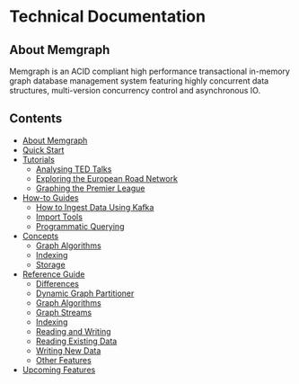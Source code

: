 # Technical Documentation

## About Memgraph

Memgraph is an ACID compliant high performance transactional in-memory graph
database management system featuring highly concurrent
data structures, multi-version concurrency control and asynchronous IO.

[//]: # (When adding a new documentation file, please add it to the list)

## Contents

  * [About Memgraph](#about-memgraph)
  * [Quick Start](quick-start.md)
  * [Tutorials](tutorials/tutorials_overview.md)
    * [Analysing TED Talks](tutorials/analyzing_TED_talks.md)
    * [Exploring the European Road Network](tutorials/exploring_the_european_road_network.md)
    * [Graphing the Premier League](tutorials/graphing_the_premier_league.md)
  * [How-to Guides](how-to_guides/how-to_guides_overview.md)
    * [How to Ingest Data Using Kafka](how-to_guides/how_to_ingest_data_using_kafka.md)
    * [Import Tools](how-to_guides/import_tools.md)
    * [Programmatic Querying](how-to_guides/programmatic_querying.md)
  * [Concepts](concepts/concepts_overview.md)
    * [Graph Algorithms](concepts/graph_algorithms.md)
    * [Indexing](concepts/indexing.md)
    * [Storage](concepts/storage.md)
  * [Reference Guide](reference_guide/reference_overview.md)
    * [Differences](reference_guide/differences.md)
    * [Dynamic Graph Partitioner](reference_guide/dynamic_graph_partitioner.md)
    * [Graph Algorithms](reference_guide/graph_algorithms.md)
    * [Graph Streams](reference_guide/graph_streams.md)
    * [Indexing](reference_guide/indexing.md)
    * [Reading and Writing](reference_guide/reading_and_writing.md)
    * [Reading Existing Data](reference_guide/reading_existing_data.md)
    * [Writing New Data](reference_guide/writing_new_data.md)
    * [Other Features](reference_guide/other_features.md)
  * [Upcoming Features](upcoming-features.md)

[//]: # (Nothing should go below the contents section)
